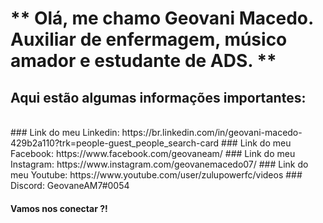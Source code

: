 # ** Olá, me chamo Geovani Macedo. Auxiliar de enfermagem, músico amador e estudante de ADS. **
## Aqui estão algumas informações importantes:
<br>
### Link do meu Linkedin: https://br.linkedin.com/in/geovani-macedo-429b2a110?trk=people-guest_people_search-card
### Link do meu Facebook: https://www.facebook.com/geovaneam/
### Link do meu Instagram: https://www.instagram.com/geovanemacedo07/
### Link do meu Youtube: https://www.youtube.com/user/zulupowerfc/videos
### Discord: GeovaneAM7#0054

#### Vamos nos conectar ?!
